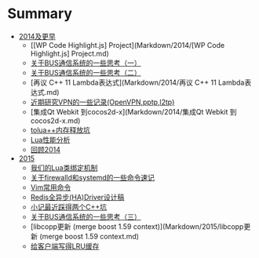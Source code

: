 # Summary

* [2014及更早](Markdown/2014/README.md)
    * [\[WP Code Highlight.js\] Project](Markdown/2014/[WP Code Highlight.js] Project.md)
    * [关于BUS通信系统的一些思考（一）](Markdown/2014/关于BUS通信系统的一些思考（一）.md)
    * [关于BUS通信系统的一些思考（二）](Markdown/2014/关于BUS通信系统的一些思考（二）.md)
    * [再议 C++ 11 Lambda表达式](Markdown/2014/再议 C++ 11 Lambda表达式.md)
    * [近期研究VPN的一些记录(OpenVPN,pptp,l2tp)](Markdown/2014/近期研究VPN的一些记录\(OpenVPN,pptp,l2tp\).md)
    * [集成Qt Webkit 到cocos2d-x](Markdown/2014/集成Qt Webkit 到cocos2d-x.md)
    * [tolua++内存释放坑](Markdown/2014/tolua++内存释放坑.md)
    * [Lua性能分析](Markdown/2014/Lua性能分析.md)
    * [回顾2014](Markdown/2014/回顾2014.md)
* [2015](Markdown/2015/README.md)
    * [我们的Lua类绑定机制](Markdown/2015/我们的Lua类绑定机制.md)
    * [关于firewalld和systemd的一些命令速记](Markdown/2015/关于firewalld和systemd的一些命令速记.md)
    * [Vim常用命令](Markdown/2015/Vim常用命令.md)
    * [Redis全异步\(HA\)Driver设计稿](Markdown/2015/Redis全异步\(HA\)Driver设计稿.md)
    * [小记最近踩得两个C++坑](Markdown/2015/小记最近踩得两个C++坑.md)
    * [关于BUS通信系统的一些思考（三）](Markdown/2015/关于BUS通信系统的一些思考（三）.md)
    * [libcopp更新 (merge boost 1.59 context)](Markdown/2015/libcopp更新 (merge boost 1.59 context.md)
    * [给客户端写得LRU缓存](Markdown/2015/给客户端写得LRU缓存.md)

